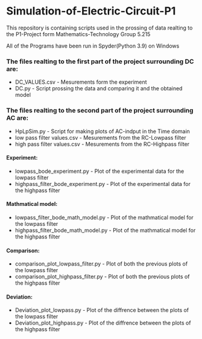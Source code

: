 # Simulation-of-Electric-Circuit-P1

This repository is containing scripts used in the prossing of data realting to the P1-Project 
form Mathematics-Technology Group 5.215

All of the Programs have been run in Spyder(Python 3.9) on Windows

### The files realting to the first part of the project surrounding DC are:
- DC_VALUES.csv - Mesurements form the experiment
- DC.py - Script prossing the data and comparing it and the obtained model

### The files realting to the second part of the project surrounding AC are:
- HpLpSim.py - Script for making plots of AC-indput in the Time domain
- low pass filter values.csv - Mesurements from the RC-Lowpass filter
- high pass filter values.csv - Mesurements from the RC-Highpass filter
#### Experiment:
- lowpass_bode_experiment.py - Plot of the experimental data for the lowpass filter
- highpass_filter_bode_experiment.py - Plot of the experimental data for the highpass filter
#### Mathmatical model:
- lowpass_filter_bode_math_model.py - Plot of the mathmatical model for the lowpass filter
- highpass_filter_bode_math_model.py - Plot of the mathmatical model for the highpass filter
#### Comparison: 
- comparison_plot_lowpass_filter.py - Plot of both the previous plots of the lowpass filter
- comparison_plot_highpass_filter.py - Plot of both the previous plots of the highpass filter
#### Deviation:
- Deviation_plot_lowpass.py - Plot of the diffrence between the plots of the lowpass filter
- Deviation_plot_highpass.py - Plot of the diffrence between the plots of the highpass filter



